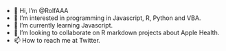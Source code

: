 - 👋 Hi, I’m @RolfAAA
- 👀 I’m interested in programming in Javascript, R, Python and VBA.
- 🌱 I’m currently learning Javascript.
- 💞️ I’m looking to collaborate on R markdown projects about Apple Health.
- 📫 How to reach me at Twitter.

<!---
RolfAAA/RolfAAA is a ✨ special ✨ repository because its `README.md` (this file) appears on your GitHub profile.
You can click the Preview link to take a look at your changes.
--->
